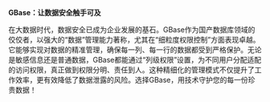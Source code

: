 **GBase：让数据安全触手可及**

在大数据时代，数据安全已成为企业发展的基石。GBase作为国产数据库领域的佼佼者，以强大的“数据”管理能力著称，尤其在“细粒度权限控制”方面表现卓越。它能够实现对数据的精准管理，确保每一列、每一行的数据都受到严格保护。无论是敏感信息还是普通数据，GBase都能通过“列级权限”设置，为不同用户分配适配的访问权限，真正做到权限分明、责任到人。这种精细化的管理模式不仅提升了工作效率，更有效降低了数据泄露的风险。选择GBase，用技术守护您的每一份珍贵数据！